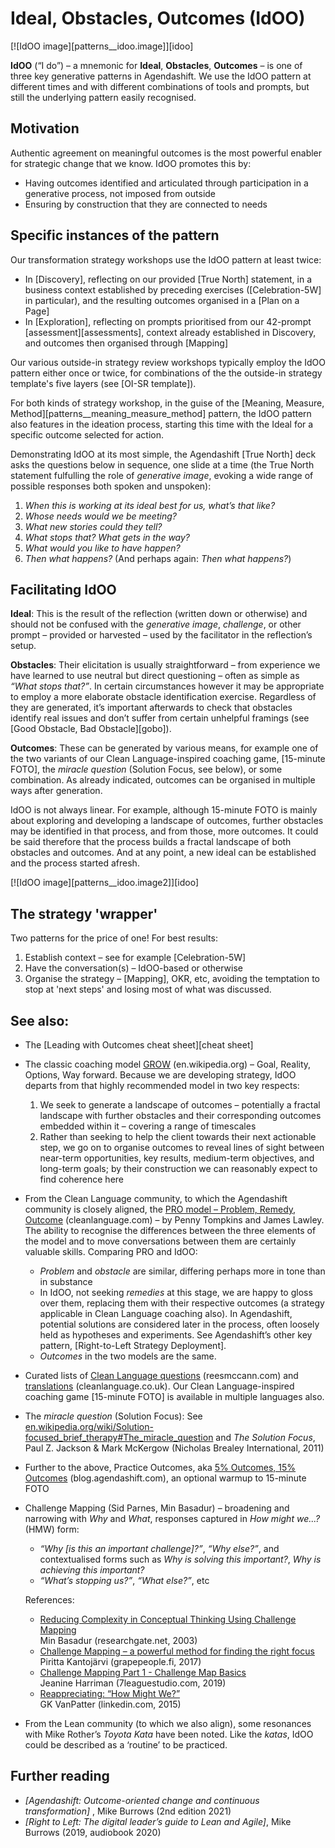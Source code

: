 # Ideal, Obstacles, Outcomes (IdOO)

[![IdOO image][patterns__idoo.image]][idoo]

**IdOO** (“I do”) – a mnemonic for **Ideal**, **Obstacles**, **Outcomes** – is one of three key generative patterns in Agendashift. We use the IdOO pattern at different times and with different combinations of tools and prompts, but still the underlying pattern easily recognised.

## Motivation

Authentic agreement on meaningful outcomes is the most powerful enabler for strategic change that we know. IdOO promotes this by:

  * Having outcomes identified and articulated through participation in a generative process, not imposed from outside
  * Ensuring by construction that they are connected to needs

## Specific instances of the pattern

Our transformation strategy workshops use the IdOO pattern at least twice:

  * In [Discovery], reflecting on our provided [True North] statement, in a business context established by preceding exercises ([Celebration-5W] in particular), and the resulting outcomes organised in a [Plan on a Page]
  * In [Exploration], reflecting on prompts prioritised from our 42-prompt [assessment][assessments], context already established in Discovery, and outcomes then organised through [Mapping]

Our various outside-in strategy review workshops typically employ the IdOO pattern either once or twice, for combinations of the the outside-in strategy template's five layers (see [OI-SR template]).

For both kinds of strategy workshop, in the guise of the [Meaning, Measure, Method][patterns__meaning_measure_method] pattern, the IdOO pattern also features in the ideation process, starting this time with the Ideal for a specific outcome selected for action.

Demonstrating IdOO at its most simple, the Agendashift [True North] deck asks the questions below in sequence, one slide at a time (the True North statement fulfulling the role of *generative image*, evoking a wide range of possible responses both spoken and unspoken):

  1. *When this is working at its ideal best for us, what’s that like?*
  2. *Whose needs would we be meeting?*
  3. *What new stories could they tell?*
  4. *What stops that? What gets in the way?*
  5. *What would you like to have happen?*
  6. *Then what happens?* (And perhaps again: *Then what happens?*)

## Facilitating IdOO

**Ideal**: This is the result of the reflection (written down or otherwise) and should not be confused with the *generative image*, *challenge*, or other prompt – provided or harvested – used by the facilitator in the reflection’s setup.

**Obstacles**: Their elicitation is usually straightforward – from experience we have learned to use neutral but direct questioning – often as simple as *“What stops that?”*. In certain circumstances however it may be appropriate to employ a more elaborate obstacle identification exercise. Regardless of they are generated, it’s important afterwards to check that obstacles identify real issues and don’t suffer from certain unhelpful framings (see [Good Obstacle, Bad Obstacle][gobo]).

**Outcomes**: These can be generated by various means, for example one of the two variants of our Clean Language-inspired coaching game, [15-minute FOTO], the *miracle question* (Solution Focus, see below), or some combination. As already indicated, outcomes can be organised in multiple ways after generation.

IdOO is not always linear. For example, although 15-minute FOTO is mainly about exploring and developing a landscape of outcomes, further obstacles may be identified in that process, and from those, more outcomes. It could be said therefore that the process builds a fractal landscape of both obstacles and outcomes. And at any point, a new ideal can be established and the process started afresh.

[![IdOO image][patterns__idoo.image2]][idoo]

## The strategy 'wrapper'

Two patterns for the price of one! For best results:

 1. Establish context – see for example [Celebration-5W]
 2. Have the conversation(s) – IdOO-based or otherwise
 3. Organise the strategy – [Mapping], OKR, etc, avoiding the temptation to stop at 'next steps' and losing most of what was discussed.

## See also:

 * The [Leading with Outcomes cheat sheet][cheat sheet]

 *  The classic coaching model [GROW] \(en.wikipedia.org) – Goal, Reality, Options, Way forward. Because we are developing strategy, IdOO departs from that highly recommended model in two key respects: 
     1. We seek to generate a landscape of outcomes – potentially a fractal landscape with further obstacles and their corresponding outcomes embedded within it – covering a range of timescales
     2. Rather than seeking to help the client towards their next actionable step, we go on to organise outcomes to reveal lines of sight between near-term opportunities, key results, medium-term objectives, and long-term goals; by their construction we can reasonably expect to find coherence here
      
 *  From the Clean Language community, to which the Agendashift community is closely aligned, the [PRO model – Problem, Remedy, Outcome](https://cleanlanguage.com/the-evolution-of-the-problem-remedy-outcome-pro-model/) \(cleanlanguage.com) – by Penny Tompkins and James Lawley. The ability to recognise the differences between the three elements of the model and to move conversations between them are certainly valuable skills. Comparing PRO and IdOO: 
     + *Problem* and *obstacle* are similar, differing perhaps more in tone than in substance
     + In IdOO, not seeking *remedies* at this stage, we are happy to gloss over them, replacing them with their respective outcomes (a strategy applicable in Clean Language coaching also). In Agendashift, potential solutions are considered later in the process, often loosely held as hypotheses and experiments. See Agendashift’s other key pattern, [Right-to-Left Strategy Deployment].
     + *Outcomes* in the two models are the same.

 * Curated lists of [Clean Language questions] \(reesmccann.com) and [translations] \(cleanlanguage.co.uk). Our Clean Language-inspired coaching game [15-minute FOTO] is available in multiple languages also.

 * The *miracle question* (Solution Focus): See [en.wikipedia.org/wiki/Solution-focused_brief_therapy#The_miracle_question](https://en.wikipedia.org/wiki/Solution-focused_brief_therapy#The_miracle_question) and *The Solution Focus*, Paul Z. Jackson & Mark McKergow (Nicholas Brealey International, 2011)

 * Further to the above, Practice Outcomes, aka [5% Outcomes, 15% Outcomes](https://blog.agendashift.com/2021/10/08/get-unstuck-and-get-going-starting-small-with-5-and-15-outcomes/) (blog.agendashift.com), an optional warmup to 15-minute FOTO

 *  Challenge Mapping (Sid Parnes, Min Basadur) – broadening and narrowing with *Why* and *What*, responses captured in *How might we...?* (HMW) form:
     +  *“Why [is this an important challenge]?”*, *“Why else?”*, and contextualised forms such as *Why is solving this important?*, *Why is achieving this important?*
     +  *“What’s stopping us?”*, *“What else?”*, etc
    
    References: 
     + [Reducing Complexity in Conceptual Thinking Using Challenge Mapping][BASADUR]  
    Min Basadur (researchgate.net, 2003) 
     + [Challenge Mapping – a powerful method for finding the right focus][KANTOJÄRVI]  
    Piritta Kantojärvi (grapepeople.fi, 2017) 
     + [Challenge Mapping Part 1 - Challenge Map Basics][HARRIMAN]  
    Jeanine Harriman (7leaguestudio.com, 2019)
     + [Reappreciating: “How Might We?”][VANPATTER]  
    GK VanPatter (linkedin.com, 2015)
      
 * From the Lean community (to which we also align), some resonances with Mike Rother’s *Toyota Kata* have been noted. Like the *katas*, IdOO could be described as a ‘routine’ to be practiced.

## Further reading

  * *[Agendashift: Outcome-oriented change and continuous transformation]* , Mike Burrows (2nd edition 2021)
  * *[Right to Left: The digital leader’s guide to Lean and Agile]*, Mike Burrows (2019, audiobook 2020)

[GROW]: https://en.wikipedia.org/wiki/GROW_model
[PRO model – Problem, Remedy, Outcome]: https://www.cleanlanguage.co.uk/PRO.html
[BASADUR]: https://www.researchgate.net/publication/228542745_Reducing_Complexity_in_Conceptual_Thinking_Using_Challenge_Mapping
[KANTOJÄRVI]: https://grapepeople.fi/en/blogikirjoitus/challenge-mapping/
[HARRIMAN]: https://www.7leaguestudio.com/blog/2019/5/26/challenge-mapping-part-1-challenge-map-basics
[VANPATTER]: https://www.linkedin.com/pulse/reappreciating-how-might-we-gk-vanpatter/
[Clean Language questions]: https://reesmccann.com/2012/01/31/the-core-clean-language-questions-7/
[translations]: https://cleanlanguage.co.uk/articles/categories/Worldwide/
